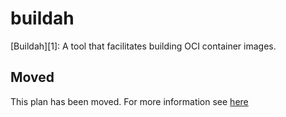 # buildah

[Buildah][1]: A tool that facilitates building OCI container images.

## Moved

This plan has been moved. For more information see [here](https://github.com/habitat-sh/core-plans#additional-plans)
